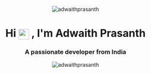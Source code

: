<p align="center"> <img src="https://capsule-render.vercel.app/api?type=waving&color=gradient&height=90" alt="adwaithprasanth" /> </p>
<h1 align="center">
  Hi 
  <img src="https://em-content.zobj.net/source/apple/419/waving-hand_medium-light-skin-tone_1f44b-1f3fc_1f3fc.png" alt="waving hand" style="width: 1em; height: 1em; vertical-align: middle;">
  , I'm Adwaith Prasanth
</h1>
<h3 align="center">A passionate developer from India</h3>

<p align="center"> <img src="https://komarev.com/ghpvc/?username=adwaithprasanth&label=Profile%20views&color=blueviolet&style=plastic" alt="adwaithprasanth" /> </p>
